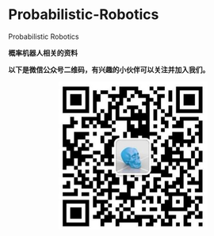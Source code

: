 # Probabilistic-Robotics
Probabilistic Robotics

**概率机器人相关的资料**


**以下是微信公众号二维码，有兴趣的小伙伴可以关注并加入我们。**

<div align=center><img src="https://github.com/dianyunPCL/pointcloud_paper/blob/master/WechatAccounts.jpg" width="300" height="300" alt="Official Accounts"/></div>
